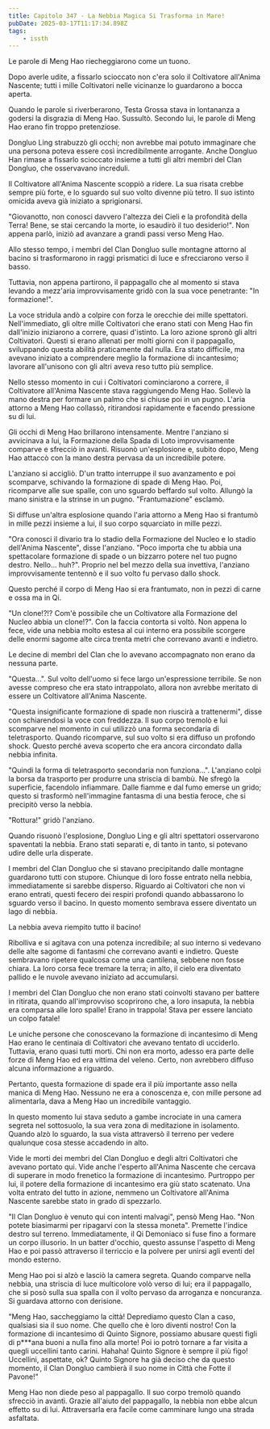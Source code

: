 ```yaml
---
title: Capitolo 347 - La Nebbia Magica Si Trasforma in Mare!
pubDate: 2025-03-17T11:17:34.898Z
tags:
    - issth
---
```



Le parole di Meng Hao riecheggiarono come un tuono.


Dopo averle udite, a fissarlo scioccato non c'era solo il Coltivatore all'Anima Nascente; tutti i mille Coltivatori nelle vicinanze lo guardarono a bocca aperta.


Quando le parole si riverberarono, Testa Grossa stava in lontananza a godersi la disgrazia di Meng Hao. Sussultò. Secondo lui, le parole di Meng Hao erano fin troppo pretenziose.


Dongluo Ling strabuzzò gli occhi; non avrebbe mai potuto immaginare che una persona poteva essere così incredibilmente arrogante. Anche Dongluo Han rimase a fissarlo scioccato insieme a tutti gli altri membri del Clan Dongluo, che osservavano increduli.


Il Coltivatore all'Anima Nascente scoppiò a ridere. La sua risata crebbe sempre più forte, e lo sguardo sul suo volto divenne più tetro. Il suo istinto omicida aveva già iniziato a sprigionarsi.


"Giovanotto, non conosci davvero l'altezza dei Cieli e la profondità della Terra! Bene, se stai cercando la morte, io esaudirò il tuo desiderio!". Non appena parlò, iniziò ad avanzare a grandi passi verso Meng Hao.


Allo stesso tempo, i membri del Clan Dongluo sulle montagne attorno al bacino si trasformarono in raggi prismatici di luce e sfrecciarono verso il basso.


Tuttavia, non appena partirono, il pappagallo che al momento si stava levando a mezz'aria improvvisamente gridò con la sua voce penetrante: "In formazione!".


La voce stridula andò a colpire con forza le orecchie dei mille spettatori. Nell'immediato, gli oltre mille Coltivatori che erano stati con Meng Hao fin dall'inizio iniziarono a correre, quasi d'istinto. La loro azione spronò gli altri Coltivatori. Questi si erano allenati per molti giorni con il pappagallo, sviluppando questa abilità praticamente dal nulla. Era stato difficile, ma avevano iniziato a comprendere meglio la formazione di incantesimo; lavorare all'unisono con gli altri aveva reso tutto più semplice.


Nello stesso momento in cui i Coltivatori cominciarono a correre, il Coltivatore all'Anima Nascente stava raggiungendo Meng Hao. Sollevò la mano destra per formare un palmo che si chiuse poi in un pugno. L'aria attorno a Meng Hao collassò, ritirandosi rapidamente e facendo pressione su di lui.


Gli occhi di Meng Hao brillarono intensamente. Mentre l'anziano si avvicinava a lui, la Formazione della Spada di Loto improvvisamente comparve e sfrecciò in avanti. Risuonò un'esplosione e, subito dopo, Meng Hao attaccò con la mano destra pervasa da un incredibile potere.


L'anziano si accigliò. D'un tratto interruppe il suo avanzamento e poi scomparve, schivando la formazione di spade di Meng Hao. Poi, ricomparve alle sue spalle, con uno sguardo beffardo sul volto. Allungò la mano sinistra e la strinse in un pugno. "Frantumazione" esclamò.


Si diffuse un'altra esplosione quando l'aria attorno a Meng Hao si frantumò in mille pezzi insieme a lui, il suo corpo squarciato in mille pezzi.


"Ora conosci il divario tra lo stadio della Formazione del Nucleo e lo stadio dell'Anima Nascente", disse l'anziano. "Poco importa che tu abbia una spettacolare formazione di spade o un bizzarro potere nel tuo pugno destro. Nello... huh?". Proprio nel bel mezzo della sua invettiva, l'anziano improvvisamente tentennò e il suo volto fu pervaso dallo shock.


Questo perché il corpo di Meng Hao si era frantumato, non in pezzi di carne e ossa ma in Qi.


"Un clone!?!? Com'è possibile che un Coltivatore alla Formazione del Nucleo abbia un clone!?". Con la faccia contorta si voltò. Non appena lo fece, vide una nebbia molto estesa al cui interno era possibile scorgere delle enormi sagome alte circa trenta metri che correvano avanti e indietro.


Le decine di membri del Clan che lo avevano accompagnato non erano da nessuna parte.


"Questa...". Sul volto dell'uomo si fece largo un'espressione terribile. Se non avesse compreso che era stato intrappolato, allora non avrebbe meritato di essere un Coltivatore all'Anima Nascente.


"Questa insignificante formazione di spade non riuscirà a trattenermi", disse con schiarendosi la voce con freddezza. Il suo corpo tremolò e lui scomparve nel momento in cui utilizzò una forma secondaria di teletrasporto. Quando ricomparve, sul suo volto si era diffuso un profondo shock. Questo perché aveva scoperto che era ancora circondato dalla nebbia infinita.


"Quindi la forma di teletrasporto secondaria non funziona...". L'anziano colpì la borsa da trasporto per produrre una striscia di bambù. Ne sfregò la superficie, facendolo infiammare. Dalle fiamme e dal fumo emerse un grido; questo si trasformò nell'immagine fantasma di una bestia feroce, che si precipitò verso la nebbia.


"Rottura!" gridò l'anziano.


Quando risuonò l'esplosione, Dongluo Ling e gli altri spettatori osservarono spaventati la nebbia. Erano stati separati e, di tanto in tanto, si potevano udire delle urla disperate.


I membri del Clan Dongluo che si stavano precipitando dalle montagne guardarono tutti con stupore. Chiunque di loro fosse entrato nella nebbia, immediatamente si sarebbe disperso. Riguardo ai Coltivatori che non vi erano entrati, questi fecero dei respiri profondi quando abbassarono lo sguardo verso il bacino. In questo momento sembrava essere diventato un lago di nebbia.


La nebbia aveva riempito tutto il bacino!


Ribolliva e si agitava con una potenza incredibile; al suo interno si vedevano delle alte sagome di fantasmi che correvano avanti e indietro. Queste sembravano ripetere qualcosa come una cantilena, sebbene non fosse chiara. La loro corsa fece tremare la terra; in alto, il cielo era diventato pallido e le nuvole avevano iniziato ad accumularsi.


I membri del Clan Dongluo che non erano stati coinvolti stavano per battere in ritirata, quando all'improvviso scoprirono che, a loro insaputa, la nebbia era comparsa alle loro spalle! Erano in trappola! Stava per essere lanciato un colpo fatale!


Le uniche persone che conoscevano la formazione di incantesimo di Meng Hao erano le centinaia di Coltivatori che avevano tentato di ucciderlo. Tuttavia, erano quasi tutti morti. Chi non era morto, adesso era parte delle forze di Meng Hao ed era vittima del veleno. Certo, non avrebbero diffuso alcuna informazione a riguardo.


Pertanto, questa formazione di spade era il più importante asso nella manica di Meng Hao. Nessuno ne era a conoscenza e, con mille persone ad alimentarla, dava a Meng Hao un incredibile vantaggio.


In questo momento lui stava seduto a gambe incrociate in una camera segreta nel sottosuolo, la sua vera zona di meditazione in isolamento. Quando alzò lo sguardo, la sua vista attraversò il terreno per vedere qualunque cosa stesse accadendo in alto.


Vide le morti dei membri del Clan Dongluo e degli altri Coltivatori che avevano portato qui. Vide anche l'esperto all'Anima Nascente che cercava di superare in modo frenetico la formazione di incantesimo. Purtroppo per lui, il potere della formazione di incantesimo era giù stato scatenato. Una volta entrato del tutto in azione, nemmeno un Coltivatore all'Anima Nascente sarebbe stato in grado di spezzarlo.


"Il Clan Dongluo è venuto qui con intenti malvagi", pensò Meng Hao. "Non potete biasimarmi per ripagarvi con la stessa moneta". Premette l'indice destro sul terreno. Immediatamente, il Qi Demoniaco si fuse fino a formare un corpo illusorio. In un batter d'occhio, questo assunse l'aspetto di Meng Hao e poi passò attraverso il terriccio e la polvere per unirsi agli eventi del mondo esterno.


Meng Hao poi si alzò e lasciò la camera segreta. Quando comparve nella nebbia, una striscia di luce multicolore volò verso di lui; era il pappagallo, che si posò sulla sua spalla con il volto pervaso da arroganza e noncuranza. Si guardava attorno con derisione.


"Meng Hao, saccheggiamo la città! Deprediamo questo Clan a caso, qualsiasi sia il suo nome. Che quello che è loro diventi nostro! Con la formazione di incantesimo di Quinto Signore, possiamo abusare questi figli di p***ana buoni a nulla fino alla morte! Poi io potrò tornare a far visita a quegli uccellini tanto carini. Hahaha! Quinto Signore è sempre il più figo! Uccellini, aspettate, ok? Quinto Signore ha già deciso che da questo momento, il Clan Dongluo cambierà il suo nome in Città che Fotte il Pavone!"


Meng Hao non diede peso al pappagallo. Il suo corpo tremolò quando sfrecciò in avanti. Grazie all'aiuto del pappagallo, la nebbia non ebbe alcun effetto su di lui. Attraversarla era facile come camminare lungo una strada asfaltata.
                                


                                




